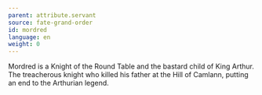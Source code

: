```yaml
---
parent: attribute.servant
source: fate-grand-order
id: mordred
language: en
weight: 0
---
```


Mordred is a Knight of the Round Table and the bastard child of King Arthur.
The treacherous knight who killed his father at the Hill of Camlann, putting an end to the Arthurian legend.
